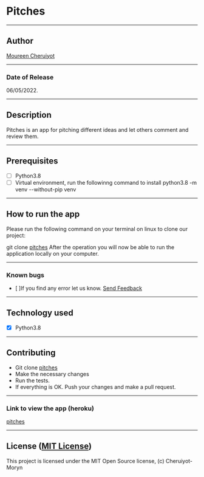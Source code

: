# Pitches

------------------------------------------------------------------------

## Author

[Moureen Cheruiyot](https://github.com/Cheruiyot-Moryn)

------------------------------------------------------------------------

### Date of Release

06/05/2022.

------------------------------------------------------------------------

## Description

Pitches is an app for pitching different ideas and let others comment and review them.

------------------------------------------------------------------------

## Prerequisites

+ [ ] Python3.8
+ [ ] Virtual environment, run the followinng command to install python3.8 -m venv --without-pip venv

------------------------------------------------------------------------

## How to run the app

Please run the following command on your terminal on linux to clone our project:

git clone [pitches](https://github.com/Cheruiyot-Moryn/pitches.git)
After the operation you will now be able to run the application locally on your computer.

------------------------------------------------------------------------

### Known bugs

+ [ ]If you find any error let us know. [Send Feedback](ctotomc98@gmail.com)

------------------------------------------------------------------------

## Technology used

+ [X] Python3.8

------------------------------------------------------------------------

## Contributing

+ Git clone [pitches](https://github.com/Cheruiyot-Moryn/pitches.git)
+ Make the necessary changes
+ Run the tests.
+ If everything is OK. Push your changes and make a pull request.

------------------------------------------------------------------------

### Link to view the app (heroku)

[pitches](https://pitchkatana.herokuapp.com/)

------------------------------------------------------------------------

## License ([MIT License](http://choosealicense.com/licenses/mit/))

This project is licensed under the MIT Open Source license, (c) Cheruiyot-Moryn
